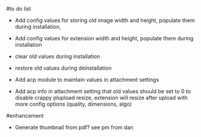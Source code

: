 #to do list

- Add config values for storing old image width and height, populate them during installation, 
- Add config values for extension width and height, populate them during installation
- clear old values during installation


- restore old values during deinstallation


- Add acp module to maintain values in attachment settings
- Add acp info in attachment setting that old values should be set to 0 to disable crappy plupload resize, extension will resize after upload with more config options (quality, dimensions, algo)

#enhancement

- Generate thumbnail from pdf? see pm from dan